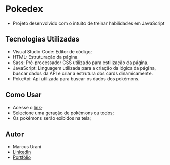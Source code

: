 # Pokedex

- Projeto desenvolvido com o intuito de treinar habilidades em JavaScript

## Tecnologias Utilizadas

- Visual Studio Code: Editor de código;
- HTML: Estruturação da página.
- Sass: Pré-processador CSS utilizado para estilização da página.
- JavaScript: Linguagem utilizada para a criação da lógica da página, buscar dados da API e criar a estrutura dos cards dinamicamente.
- PokeApi: Api utilizada para buscar os dados dos pokémons.

## Como Usar

- Acesse o [link](https://pokapp.netlify.app);
- Selecione uma geração de pokémons ou todos;
- Os pokémons serão exibidos na tela;

## Autor

- Marcus Urani
- [LinkedIn](https://linkedin.com/in/marcusurani)
- [Portfólio](https://marcusurani.netlify.app)
